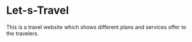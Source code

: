 # Let-s-Travel
This is a travel website which shows different plans and services offer to the travelers.
